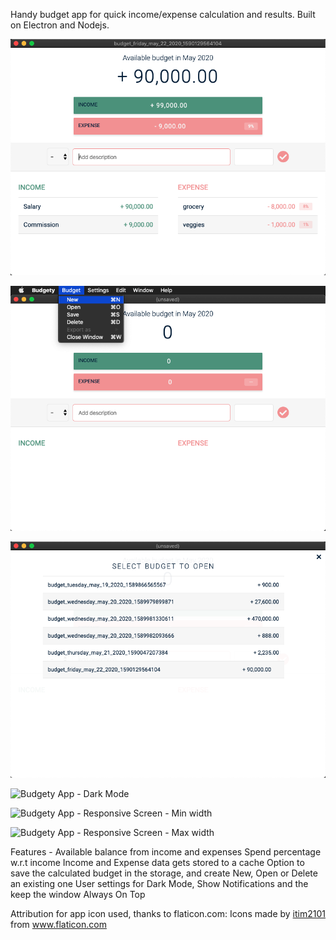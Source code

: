 Handy budget app for quick income/expense calculation and results. Built on Electron and Nodejs.

![Budgety App](https://github.com/gauravbharat/electron-budgety/blob/master/budgety-screenshot-1.png)

![Budgety App - New Menu](https://github.com/gauravbharat/electron-budgety/blob/master/budgety-screenshot-2.png)

![Budgety App - Open Menu](https://github.com/gauravbharat/electron-budgety/blob/master/budgety-screenshot-3.png)

![Budgety App - Dark Mode](https://github.com/gauravbharat/electron-budgety/blob/master/budgety-screenshot-dark-mode.png)

![Budgety App - Responsive Screen - Min width](https://github.com/gauravbharat/electron-budgety/blob/master/budgety-screenshot-responsive-mobile.png)

![Budgety App - Responsive Screen - Max width](https://github.com/gauravbharat/electron-budgety/blob/master/budgety-screenshot-responsive-wide.png)

Features - 
Available balance from income and expenses
Spend percentage w.r.t income
Income and Expense data gets stored to a cache
Option to save the calculated budget in the storage, and create New, Open or Delete an existing one
User settings for Dark Mode, Show Notifications and the keep the window Always On Top

Attribution for app icon used, thanks to flaticon.com:
Icons made by <a href="https://www.flaticon.com/authors/itim2101" title="itim2101">itim2101</a> from <a href="https://www.flaticon.com/" title="Flaticon"> www.flaticon.com</a>